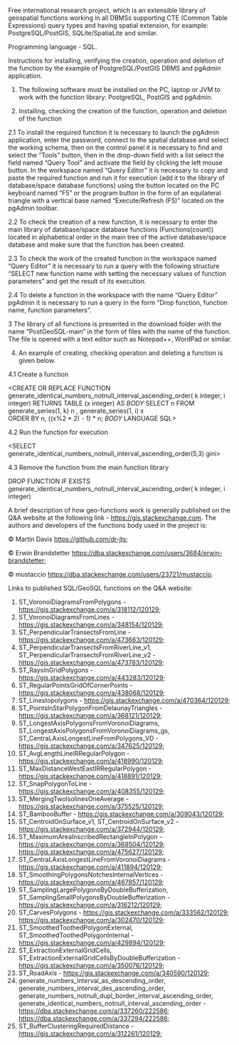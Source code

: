 Free international research project, which is an extensible library of geospatial functions working in all DBMSs supporting CTE (Common Table Expressions) query types and having spatial extension, for example: PostgreSQL/PostGIS, SQLite/SpatiaLite and similar.

Programming language - SQL.

Instructions for installing, verifying the creation, operation and deletion of the function by the example of PostgreSQL/PostGIS DBMS and pgAdmin application.

1. The following software must be installed on the PC, laptop or JVM to work with the function library: PostgreSQL, PostGIS and pgAdmin.

2. Installing, checking the creation of the function, operation and deletion of the function

2.1 To install the required function it is necessary to launch the pgAdmin application, enter the password, connect to the spatial database and select the working schema, then on the control panel it is necessary to find and select the “Tools” button, then in the drop-down field with a list select the field named “Query Tool” and activate the field by clicking the left mouse button. In the workspace named “Query Editor” it is necessary to copy and paste the required function and run it for execution (add it to the library of database/space database functions) using the button located on the PC keyboard named “F5” or the program button in the form of an equilateral triangle with a vertical base named “Execute/Refresh (F5)” located on the pgAdmin toolbar. 

2.2 To check the creation of a new function, it is necessary to enter the main library of database/space database functions (Functions(count)) located in alphabetical order in the main tree of the active database/space database and make sure that the function has been created.

2.3 To check the work of the created function in the workspace named “Query Editor” it is necessary to run a query with the following structure “SELECT new function name with setting the necessary values of function parameters” and get the result of its execution.

2.4 To delete a function in the workspace with the name “Query Editor” pgAdmin it is necessary to run a query in the form “Drop function, function name, function parameters”.
   
3 The library of all functions is presented in the download folder with the name “PostGeoSQL-main” in the form of files with the name of the function. The file is opened with a text editor such as Notepad++, WordPad or similar.

4. An example of creating, checking operation and deleting a function is given below.

4.1 Create a function

<CREATE OR REPLACE FUNCTION generate_identical_numbers_notnull_interval_ascending_order(
    k integer,
    i integer)
RETURNS TABLE (x integer) AS 
$BODY$
      SELECT n
      FROM generate_series(1, k) n 
           , generate_series(1, i) x  
      ORDER BY n, ((x%2 * 2) - 1) * n;
$BODY$
LANGUAGE SQL>

4.2 Run the function for execution

<SELECT generate_identical_numbers_notnull_interval_ascending_order(5,3) gini>

4.3 Remove the function from the main function library

DROP FUNCTION IF EXISTS generate_identical_numbers_notnull_interval_ascending_order(
    k integer,
    i integer)

A brief description of how geo-functions work is generally published on the Q&A website at the following link - https://gis.stackexchange.com. 
The authors and developers of the functions body used in the project is:

© Martin Davis https://github.com/dr-jts;

© Erwin Brandstetter https://dba.stackexchange.com/users/3684/erwin-brandstetter;

© mustaccio https://dba.stackexchange.com/users/23721/mustaccio.

Links to published SQL/GeoSQL functions on the Q&A website:
1) ST_VoronoiDiagramsFromPolygons - https://gis.stackexchange.com/a/318112/120129;
2) ST_VoronoiDiagramsFromLines - https://gis.stackexchange.com/a/348154/120129;
3) ST_PerpendicularTransectsFromLine - https://gis.stackexchange.com/a/473663/120129;
4) ST_PerpendicularTransectsFromRiverLine_v1, ST_PerpendicularTransectsFromRiverLine_v2 - https://gis.stackexchange.com/a/473783/120129;
5) ST_RaysInGridPolygons - https://gis.stackexchange.com/a/443283/120129;
6) ST_RegularPointsGridOfCornerPoints - https://gis.stackexchange.com/a/438068/120129;
7) ST_Linestopolygons - https://gis.stackexchange.com/a/470364/120129;
8) ST_PointsInStarPolygonFromDelaunayTriangles - https://gis.stackexchange.com/a/368121/120129;
9) ST_LongestAxisPolygonsFromVoronoiDiagrams, ST_LongestAxisPolygonsFromVoronoiDiagrams_gs, ST_CentraLAxisLongestLineFromPolygons_VD - https://gis.stackexchange.com/a/347625/120129;
10) ST_AvgLengthLineIRRegularPolygon - https://gis.stackexchange.com/a/418990/120129;
11) ST_MaxDistanceWestEastIRRegularPolygon - https://gis.stackexchange.com/a/418891/120129;
12) ST_SnapPolygonToLine - https://gis.stackexchange.com/a/408355/120129;
13) ST_MergingTwoIsolinesOneAverage - https://gis.stackexchange.com/a/375525/120129;
14) ST_BambooBuffer - https://gis.stackexchange.com/a/309043/120129;
15) ST_CentroidOnSurface_v1,  ST_CentroidOnSurface_v2 - https://gis.stackexchange.com/a/372944/120129;
16) ST_MaximumAreaInscribedRectangleInPolygon - https://gis.stackexchange.com/a/368504/120129; https://gis.stackexchange.com/a/475627/120129;
17) ST_CentraLAxisLongestLineFromVoronoiDiagrams - https://gis.stackexchange.com/a/411894/120129;
18) ST_SmoothingPolygonsNotchesInternalVertices - https://gis.stackexchange.com/a/467857/120129;
19) ST_SamplingLargePolygonsByDoubleBufferization, ST_SamplingSmallPolygonsByDoubleBufferization - https://gis.stackexchange.com/a/316212/120129;
20) ST_CarvesPolygons - https://gis.stackexchange.com/a/333562/120129; https://gis.stackexchange.com/a/302470/120129;
21) ST_SmoothedToothedPolygonExternal, ST_SmoothedToothedPolygonInternal - https://gis.stackexchange.com/a/429894/120129;
22) ST_ExtractionExternalGridCells, ST_ExtractionExternalGridCellsByDoubleBufferization  - https://gis.stackexchange.com/a/350076/120129;
23) ST_RoadAxis - https://gis.stackexchange.com/a/340590/120129;
24) generate_numbers_interval_as_descending_order, generate_numbers_interval_des_ascending_order, generate_numbers_notnull_dupl_border_interval_ascending_order, generate_identical_numbers_notnull_interval_ascending_order - https://dba.stackexchange.com/a/337260/222586; https://dba.stackexchange.com/a/337294/222586;
25) ST_BufferClusteringRequiredDistance - https://gis.stackexchange.com/a/312261/120129;
